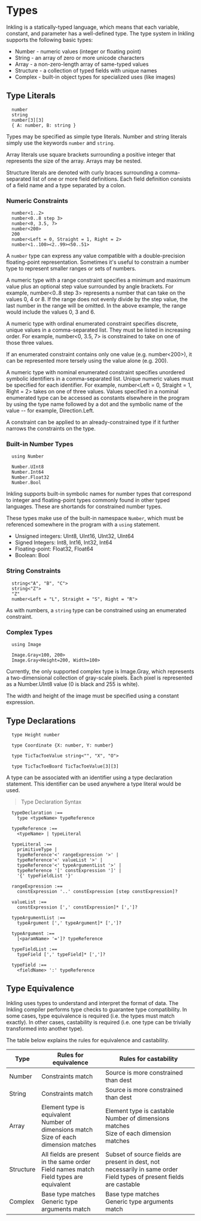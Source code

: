 # Types

Inkling is a statically-typed language, which means that each variable, constant, and parameter has a well-defined type. The type system in Inkling supports the following basic types:
* Number - numeric values (integer or floating point)
* String - an array of zero or more unicode characters
* Array - a non-zero-length array of same-typed values
* Structure - a collection of typed fields with unique names
* Complex - built-in object types for specialized uses (like images)

## Type Literals

```inkling2--code
  number
  string
  number[3][3]
  { A: number, B: string }
```

Types may be specified as simple type literals. Number and string literals simply use the keywords `number` and `string`.

Array literals use square brackets surrounding a positive integer that represents the size of the array. Arrays may be nested.

Structure literals are denoted with curly braces surrounding a comma-separated list of one or more field definitions. Each field definition consists of a field name and a type separated by a colon.

### Numeric Constraints

```inkling2--code
  number<1..2>
  number<0..8 step 3>
  number<0, 3.5, 7>
  number<200>
  200
  number<Left = 0, Straight = 1, Right = 2>
  number<1..100><2..99><50..51>
```

A `number` type can express any value compatible with a double-precision floating-point representation. Sometimes it's useful to constrain a number type to represent smaller ranges or sets of numbers.

A numeric type with a range constraint specifies a minimum and maximum value plus an optional step value surrounded by angle brackets. For example, number<0..8 step 3> represents a number that can take on the values 0, 4 or 8. If the range does not evenly divide by the step value, the last number in the range will be omitted. In the above example, the range would include the values 0, 3 and 6.

A numeric type with ordinal enumerated constraint specifies discrete, unique values in a comma-separated list. They must be listed in increasing order. For example, number<0, 3.5, 7> is constrained to take on one of those three values.

If an enumerated constraint contains only one value (e.g. number<200>), it can be represented more tersely using the value alone (e.g. 200).

A numeric type with nominal enumerated constraint specifies unordered symbolic identifiers in a comma-separated list. Unique numeric values must be specified for each identifier. For example,  number<Left = 0, Straight = 1, Right = 2> takes on one of three values. Values specified in a nominal enumerated type can be accessed as constants elsewhere in the program by using the type name followed by a dot and the symbolic name of the value -- for example, Direction.Left.

A constraint can be applied to an already-constrained type if it further narrows the constraints on the type.

### Built-in Number Types

```inkling2--code
  using Number
```

```inkling2--code
  Number.UInt8
  Number.Int64
  Number.Float32
  Number.Bool
```

Inkling supports built-in symbolic names for number types that correspond to integer and floating-point types commonly found in other typed languages. These are shortands for constrained number types.

These types make use of the built-in namespace `Number`, which must be referenced somewhere in the program with a `using` statement.

*	Unsigned integers: UInt8, UInt16, UInt32, UInt64
*	Signed Integers: Int8, Int16, Int32, Int64
*	Floating-point: Float32, Float64
*	Boolean: Bool

### String Constraints

```inkling2--code
  string<"A", "B", "C">
  string<"Z">
  "Z"
  number<Left = "L", Straight = "S", Right = "R">
```

As with numbers, a `string` type can be constrained using an enumerated constraint.

### Complex Types

```inkling2--code
  using Image
```

```inkling2--code
  Image.Gray<100, 200>
  Image.Gray<Height=200, Width=100>
```

Currently, the only supported complex type is Image.Gray, which represents a two-dimensional collection of gray-scale pixels. Each pixel is represented as a Number.UInt8 value (0 is black and 255 is white).

The width and height of the image must be specified using a constant expression.

## Type Declarations
```inkling2--code
  type Height number

  type Coordinate {X: number, Y: number}

  type TicTacToeValue string<"", "X", "O">

  type TicTacToeBoard TicTacToeValue[3][3]
```

A type can be associated with an identifier using a type declaration statement. This identifier can be used anywhere a type literal would be used.

> Type Declaration Syntax

```inkling2--syntax
  typeDeclaration :==
    type <typeName> typeReference

  typeReference :==
    <typeName> | typeLiteral

  typeLiteral :==
    primitiveType |
    typeReference'<' rangeExpression '>' |
    typeReference'<' valueList '>' |
    typeReference'<' typeArgumentList '>' |
    typeReference '[' constExpression ']' |
    '{' typeFieldList '}'

  rangeExpression :==
    constExpression '..' constExpression [step constExpression]?

  valueList :==
    constExpression [',' constExpression]* [',']?

  typeArgumentList :==
    typeArgument [',' typeArgument]* [',']?

  typeArgument :==
    [<paramName> '=']? typeReference

  typeFieldList :==
    typeField [',' typeField]* [',']?

  typeField :==
    <fieldName> ':' typeReference
```

## Type Equivalence

Inkling uses types to understand and interpret the format of data. The Inkling compiler performs type checks to guarantee type compatibility. In some cases, type equivalence is required (i.e. the types must match exactly). In other cases, castability is required (i.e. one type can be trivially transformed into another type).

The table below explains the rules for equivalence and castability.

  Type      |  Rules for equivalence  |  Rules for castability
----------- | ----------------------- | ----------------------- 
Number | Constraints match | Source is more constrained than dest
String | Constraints match | Source is more constrained than dest
Array  | Element type is equivalent<br> Number of dimensions match<br> Size of each dimension matches | Element type is castable<br> Number of dimensions matches<br> Size of each dimension matches
Structure | All fields are present in the same order<br> Field names match<br> Field types are equivalent | Subset of source fields are present in dest, not necessarily in same order<br> Field types of present fields are castable
Complex | Base type matches<br> Generic type arguments match | Base type matches<br> Generic type arguments match

